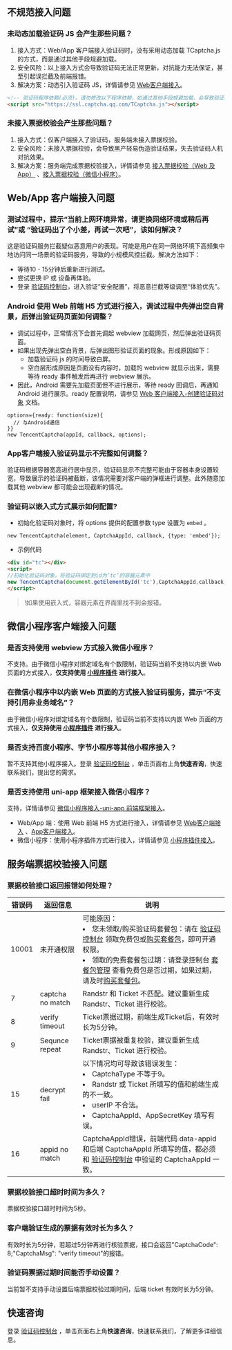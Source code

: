 ## 不规范接入问题

### 未动态加载验证码 JS 会产生那些问题？

1. 接入方式：Web/App 客户端接入验证码时，没有采用动态加载 TCaptcha.js 的方式，而是通过其他手段规避加载。
2. 安全风险：以上接入方式会导致验证码无法正常更新，对抗能力无法保证，甚至引起误拦截及前端报错。
3. 解决方案：动态引入验证码 JS，详情请参见  [Web客户端接入](https://cloud.tencent.com/document/product/1110/36841)。

```html
<!-- 验证码程序依赖(必须)。请勿修改以下程序依赖，如通过其他手段规避加载，会导致验证码无法正常更新，对抗能力无法保证，甚至引起误拦截。 -->
<script src="https://ssl.captcha.qq.com/TCaptcha.js"></script> 
```

### 未接入票据校验会产生那些问题？

1. 接入方式：仅客户端接入了验证码，服务端未接入票据校验。
2. 安全风险：未接入票据校验，会导致黑产轻易伪造验证结果，失去验证码人机对抗效果。
3. 解决方案：服务端完成票据校验接入，详情请参见 [接入票据校验（Web 及 App）](https://cloud.tencent.com/document/product/1110/75489) 、[接入票据校验（微信小程序）](https://cloud.tencent.com/document/product/1110/75490)。

## Web/App 客户端接入问题

### 测试过程中，提示“当前上网环境异常，请更换网络环境或稍后再试”或 “验证码出了个小差，再试一次吧”，该如何解决？
这是验证码服务拦截疑似恶意用户的表现。可能是用户在同一网络环境下高频集中地访问同一场景的验证码服务，导致的小规模风控拦截。解决方法如下：
- 等待10 - 15分钟后重新进行测试。
- 尝试更换 IP 或 设备再体验。
- 登录 [验证码控制台](https://console.cloud.tencent.com/captcha/graphical)，进入验证“安全配置”，将恶意拦截等级调至“体验优先”。

### Android 使用 Web 前端 H5 方式进行接入，调试过程中先弹出空白背景，后弹出验证码页面如何调整？

- 调试过程中，正常情况下会首先调起 webview 加载网页，然后弹出验证码页面。
- 如果出现先弹出空白背景，后弹出图形验证页面的现象。形成原因如下：
  - 加载验证码 js 的时间导致白屏。
  - 空白层形成原因是页面没有内容时，加载的 webview 就显示出来，需要等待 ready 事件触发后再进行 webview 展示。
- 因此，Android 需要先加载页面但不进行展示，等待 ready 回调后，再通知 Android 进行展示。ready 配置说明，请参见 [Web 客户端接入-创建验证码对象](https://cloud.tencent.com/document/product/1110/36841) 文档。
```
options={ready: function(size){
  // 与Android通信
}}
new TencentCaptcha(appId, callback, options);
```

###  App客户端接入验证码显示不完整如何调整？
验证码根据容器宽高进行居中显示，验证码显示不完整可能由于容器本身设置较宽，导致展示的验证码被截断，该情况需要对客户端的弹框进行调整。此外随意加载其他 webview 都可能会出现截断的情况。


### 验证码以嵌入式方式展示如何配置?

- 初始化验证码对象时，将 options 提供的配置参数 type 设置为 `embed` 。
```
new TencentCaptcha(element, CaptchaAppId, callback, {type: 'embed'});
```

- 示例代码
```html
<div id="tc"></div>
<script>
//初始化验证码对象，将验证码绑定到id为‘tc’的容器元素中
new TencentCaptcha(document.getElementById('tc'),CaptchaAppId,callback,{type:'embed'}).show()
</script>
```
>!如果使用嵌入式，容器元素在界面里找不到会报错。

## 微信小程序客户端接入问题

### 是否支持使用 webview 方式接入微信小程序？

不支持。由于微信小程序对绑定域名有个数限制，验证码当前不支持以内嵌 Web 页面的方式接入，**仅支持使用 [小程序插件](https://cloud.tencent.com/document/product/1110/49319) 进行接入**。

### 在微信小程序中以内嵌 Web 页面的方式接入验证码服务，提示“不支持引用非业务域名”？

由于微信小程序对绑定域名有个数限制，验证码当前不支持以内嵌 Web 页面的方式接入，**仅支持使用 [小程序插件](https://cloud.tencent.com/document/product/1110/49319) 进行接入**。

### 是否支持百度小程序、字节小程序等其他小程序接入？

暂不支持其他小程序接入。登录 [验证码控制台](https://console.cloud.tencent.com/captcha/graphical) ，单击页面右上角**快速咨询**，快速联系我们，提出您的需求。

###  是否支持使用 uni-app 框架接入微信小程序？

支持，详情请参见 [微信小程序接入-uni-app 前端框架接入](https://cloud.tencent.com/document/product/1110/49319#uni-app-.E5.89.8D.E7.AB.AF.E6.A1.86.E6.9E.B6.E6.8E.A5.E5.85.A5)。
- Web/App 端：使用 Web 前端 H5 方式进行接入，详情请参见 [Web客户端接入](https://cloud.tencent.com/document/product/1110/36841) 、[App客户端接入](https://cloud.tencent.com/document/product/1110/49810)。
- 微信小程序：使用小程序插件方式进行接入，详情请参见 [小程序插件接入](https://cloud.tencent.com/document/product/1110/49319)。

## 服务端票据校验接入问题

### 票据校验接口返回报错如何处理？

| 错误码 | 返回信息 |说明 |
|---------|---------|--|
| 10001 | 未开通权限 | 可能原因：<li>您未领取/购买验证码套餐包：请在 [验证码控制台](https://console.cloud.tencent.com/captcha/graphical) 领取免费包或[购买套餐包](https://buy.cloud.tencent.com/captcha)，即可开通权限。</li><li>领取的免费套餐包过期：请登录控制台 [套餐包管理](https://console.cloud.tencent.com/captcha/graphical) 查看免费包是否过期，如果过期，请及时[购买套餐包](https://buy.cloud.tencent.com/captcha)。</li> |
|7|captcha no match|Randstr 和 Ticket 不匹配。建议重新生成 Randstr、Ticket 进行校验。|
|8|verify timeout|Ticket票据过期，前端生成Ticket后，有效时长为5分钟。|
|9|Sequnce repeat|Ticket票据被重复校验，建议重新生成 Randstr、Ticket 进行校验。|
|15|decrypt fail|以下情况均可导致该错误发生：<br><li>CaptchaType 不等于9。</li><li>Randstr 或 Ticket 所填写的值和前端生成的不一致。</li><li>userIP 不合法。</li><li>CaptchaAppId、AppSecretKey 填写有误。</li>|
|16|appid no match|CaptchaAppId错误，前端代码 data-appid 和后端 CaptchaAppId 所填写的值，都必须和 [验证码控制台](https://console.cloud.tencent.com/captcha/graphical) 中验证的 CaptchaAppId 一致。|

### 票据校验接口超时时间为多久？

票据校验接口超时时间为5秒。

### 客户端验证生成的票据有效时长为多久？

有效时长为5分钟，若超过5分钟再进行核验票据，接口会返回"CaptchaCode": 8;"CaptchaMsg": "verify timeout"的报错。

### 验证码票据过期时间能否手动设置？

当前暂不支持手动设置后端票据校验过期时间，后端 ticket 有效时长为5分钟。

## 快速咨询

登录 [验证码控制台](https://console.cloud.tencent.com/captcha/graphical) ，单击页面右上角**快速咨询**，快速联系我们，了解更多详细信息。
